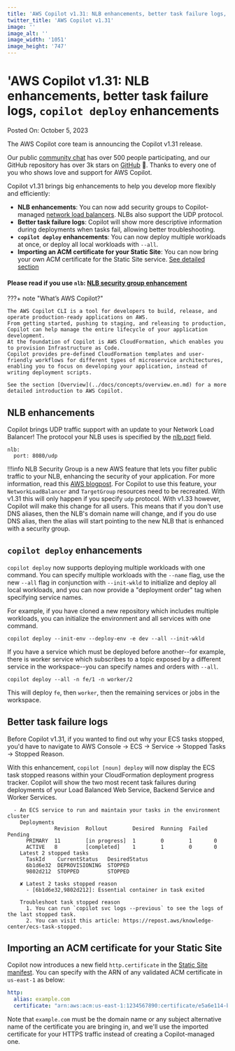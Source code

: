 ```yaml
---
title: 'AWS Copilot v1.31: NLB enhancements, better task failure logs, `copilot deploy` enhancements'
twitter_title: 'AWS Copilot v1.31'
image: ''
image_alt: ''
image_width: '1051'
image_height: '747'
---
```


# 'AWS Copilot v1.31: NLB enhancements, better task failure logs, `copilot deploy` enhancements

Posted On: October 5, 2023

The AWS Copilot core team is announcing the Copilot v1.31 release.

Our public [сommunity сhat](https://app.gitter.im/#/room/#aws_copilot-cli:gitter.im) has over 500 people participating, and our GitHub repository has over 3k stars on [GitHub](http://github.com/aws/copilot-cli/) 🚀.
Thanks to every one of you who shows love and support for AWS Copilot.

Copilot v1.31 brings big enhancements to help you develop more flexibly and efficiently:

- **NLB enhancements**: You can now add security groups to Copilot-managed [network load balancers](../docs/manifest/lb-web-service.en.md#nlb). NLBs also support the UDP protocol.
- **Better task failure logs**: Copilot will show more descriptive information during deployments when tasks fail, allowing better troubleshooting.
- **`copilot deploy` enhancements**: You can now deploy multiple workloads at once, or deploy all local workloads with `--all`.
- **Importing an ACM certificate for your Static Site**: You can now bring your own ACM certificate for the Static Site service. [See detailed section](#importing-an-acm-certificate-for-your-static-site)
#### Please read if you use `nlb`: [NLB security group enhancement](#nlb-enhancements)

???+ note "What’s AWS Copilot?"

    The AWS Copilot CLI is a tool for developers to build, release, and operate production-ready applications on AWS.
    From getting started, pushing to staging, and releasing to production, Copilot can help manage the entire lifecycle of your application development.
    At the foundation of Copilot is AWS CloudFormation, which enables you to provision Infrastructure as Code.
    Copilot provides pre-defined CloudFormation templates and user-friendly workflows for different types of microservice architectures,
    enabling you to focus on developing your application, instead of writing deployment scripts.

    See the section [Overview](../docs/concepts/overview.en.md) for a more detailed introduction to AWS Copilot.

## NLB enhancements

Copilot brings UDP traffic support with an update to your Network Load Balancer! The protocol your NLB uses is specified by the [nlb.port](https://aws.github.io/copilot-cli/docs/manifest/lb-web-service/#nlb-port) field.
```
nlb:
  port: 8080/udp
```

!!!info 
    NLB Security Group is a new AWS feature that lets you filter public traffic to your NLB, enhancing the security of your application. For more information, read this [AWS blogpost](https://aws.amazon.com/blogs/containers/network-load-balancers-now-support-security-groups/). For Copilot to use this feature, your `NetworkLoadBalancer` and `TargetGroup` resources need to be recreated. With v1.31 this will only happen if you specify `udp` protocol. With v1.33 however, Copilot will make this change for all users. This means that if you don't use DNS aliases, then the NLB's domain name will change, and if you do use DNS alias, then the alias will start pointing to the new NLB that is enhanced with a security group.

## `copilot deploy` enhancements
`copilot deploy` now supports deploying multiple workloads with one command. You can specify multiple workloads with the
`--name` flag, use the new `--all` flag in conjunction with `--init-wkld` to initialize and deploy all local workloads,
and you can now provide a "deployment order" tag when specifying service names. 

For example, if you have cloned a new repository which includes multiple workloads, you can initialize the environment and 
all services with one command.
```console
copilot deploy --init-env --deploy-env -e dev --all --init-wkld
```

If you have a service which must be deployed before another--for example, there is worker service which subscribes to a topic exposed
by a different service in the workspace--you can specify names and orders with `--all`.
```console
copilot deploy --all -n fe/1 -n worker/2
```
This will deploy `fe`, then `worker`, then the remaining services or jobs in the workspace.

## Better task failure logs

Before Copilot v1.31, if you wanted to find out why your ECS tasks stopped, you'd have to navigate to AWS Console -> ECS -> Service -> Stopped Tasks -> Stopped Reason.

With this enhancement, `copilot [noun] deploy` will now display the ECS task stopped reasons within your CloudFormation deployment progress tracker. Copilot will show the two most recent task failures during deployments of your Load Balanced Web Service, Backend Service and Worker Services.

```console
  - An ECS service to run and maintain your tasks in the environment cluster
    Deployments                                                                                                              
               Revision  Rollout        Desired  Running  Failed  Pending                                                            
      PRIMARY  11        [in progress]  1        0        1       0                                                                  
      ACTIVE   8         [completed]    1        1        0       0                                                                  
    Latest 2 stopped tasks                                                                                                   
      TaskId    CurrentStatus   DesiredStatus                                                                                        
      6b1d6e32  DEPROVISIONING  STOPPED                                                                                              
      9802d212  STOPPED         STOPPED                                                                                              
                                                                                                                                     
    ✘ Latest 2 tasks stopped reason                                                                                 
      - [6b1d6e32,9802d212]: Essential container in task exited                                                                      
                                                                                                                                     
    Troubleshoot task stopped reason                                                                                         
      1. You can run `copilot svc logs --previous` to see the logs of the last stopped task.                                
      2. You can visit this article: https://repost.aws/knowledge-center/ecs-task-stopped.          
```


## Importing an ACM certificate for your Static Site

Copilot now introduces a new field `http.certificate` in the [Static Site manifest](../docs/manifest/static-site.en.md). You can specify with the ARN of any validated ACM certificate in `us-east-1` as below:

```yaml
http:
  alias: example.com
  certificate: "arn:aws:acm:us-east-1:1234567890:certificate/e5a6e114-b022-45b1-9339-38fbfd6db3e2"
```

Note that `example.com` must be the domain name or any subject alternative name of the certificate you are bringing in, and we'll use the imported certificate for your HTTPS traffic instead of creating a Copilot-managed one.
